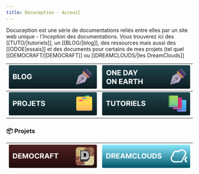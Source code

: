 ```yaml
---
title: Docuception - Acceuil
---
```

Docuception est une série de documentations reliés entre elles par un site web unique - l'*Inception* des documentations. Vous trouverez ici des [[TUTO/|tutoriels]], un [[BLOG/|blog]], des ressources mais aussi des [[ODOE|essais]] et des documents pour certains de mes projets (tel quel [[DEMOCRAFT/|DEMOCRAFT]] ou [[DREAMCLOUDS/|les DreamClouds]]

| [![BLOG](img/blog_vector.svg)](BLOG/)        | [![ODOE](img/odoe_vector.svg)](ODOE/) |
| --------------------------------------------- | ------------------------------------------ |
| [![PROJETS](img/projets_vector.svg)](PROJETS/) | [![TUTO](img/tutoriels_vector.svg)](TUTO/) |

### 📦 Projets

| [![DEMOCRAFT](img/democraft_vector.svg)](DEMOCRAFT/) | [![DREAMCLOUDS](img/dreamclouds_vector.svg)](DREAMCLOUDS/) |
| ---------------------------------------------------- | ---------------------------------------------------------- |